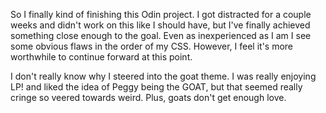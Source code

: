 So I finally kind of finishing this Odin project. I got distracted for a couple weeks and didn't work on this like I should have, but I've finally achieved something close enough to the goal. Even as inexperienced as I am I see some obvious flaws in the order of my CSS. However, I feel it's more worthwhile to continue forward at this point.

I don't really know why I steered into the goat theme. I was really enjoying LP! and liked the idea of Peggy being the GOAT, but that seemed really cringe so veered towards weird. Plus, goats don't get enough love. 